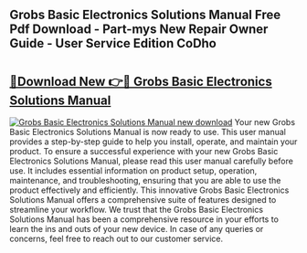 ## Grobs Basic Electronics Solutions Manual Free Pdf Download - Part-mys New Repair Owner Guide - User Service Edition CoDho

# <h2><a href="http://bc57640.oget.top/?id=Grobs+Basic+Electronics+Solutions+Manual">🔗Download New 👉🔴 Grobs Basic Electronics Solutions Manual</a></h2>

[![Grobs Basic Electronics Solutions Manual new download](https://i.imgur.com/5g1atiW.png)](http://bc57640.oget.top/?id=Grobs+Basic+Electronics+Solutions+Manual)
Your new Grobs Basic Electronics Solutions Manual is now ready to use. This user manual provides a step-by-step guide to help you install, operate, and maintain your product. To ensure a successful experience with your new Grobs Basic Electronics Solutions Manual, please read this user manual carefully before use. It includes essential information on product setup, operation, maintenance, and troubleshooting, ensuring that you are able to use the product effectively and efficiently. This innovative Grobs Basic Electronics Solutions Manual offers a comprehensive suite of features designed to streamline your workflow. We trust that the Grobs Basic Electronics Solutions Manual has been a comprehensive resource in your efforts to learn the ins and outs of your new device. In case of any queries or concerns, feel free to reach out to our customer service.
